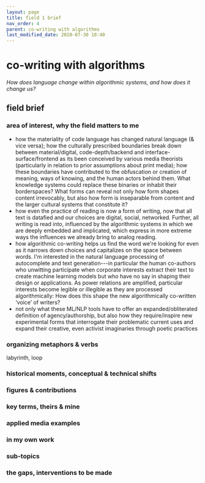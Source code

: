```yaml
---
layout: page
title: field 1 brief
nav_order: 4
parent: co-writing with algorithms
last_modified_date: 2020-07-30 10:40
---
```


# co-writing with algorithms

_How does language change within algorithmic systems, and how does it change us?_

## field brief

### area of interest, why the field matters to me

- how the materiality of code language has changed natural language (& vice versa); how the culturally prescribed boundaries break down between material/digital, code-depth/backend and interface-surface/frontend as its been conceived by various media theorists (particularly in relation to prior assumptions about print media); how these boundaries have contributed to the obfuscation or creation of meaning, ways of knowing, and the human actors behind them. What knowledge systems could replace these binaries or inhabit their borderspaces? What forms can reveal not only how form shapes content irrevocably, but also how form is inseparable from content and the larger cultural systems that constitute it? 
- how even the practice of reading is now a form of writing, now that all text is datafied and our choices are digital, social, networked. Further, all writing is read into, influenced by the algorithmic systems in which we are deeply embedded and implicated, which express in more extreme ways the influences we already bring to analog reading. 
- how algorithmic co-writing helps us find the word we're looking for even as it narrows down choices and capitalizes on the space between words. I'm interested in the natural language processing of autocomplete and text generation---in particular the human co-authors who unwitting participate when corporate interests extract their text to create machine learning models but who have no say in shaping their design or applications. As power relations are amplified, particular interests become legible or illegible as they are processed algorithmically: How does this shape the new algorithmically co-written ‘voice’ of writers?
- not only what these ML/NLP tools have to offer an expanded/obliterated definition of agency/authorship, but also how they require/inspire new experimental forms that interrogate their problematic current uses and expand their creative, even activist imaginaries through poetic practices

### organizing metaphors & verbs
labyrinth, loop

### historical moments, conceptual & technical shifts

### figures & contributions

### key terms, theirs & mine

### applied media examples

### in my own work

### sub-topics

### the gaps, interventions to be made



